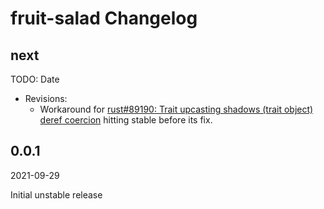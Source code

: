 # fruit-salad Changelog

<!-- markdownlint-disable no-trailing-punctuation -->

## next

TODO: Date

- Revisions:
  - Workaround for [rust#89190: Trait upcasting shadows (trait object) deref coercion](https://github.com/rust-lang/rust/issues/89190) hitting stable before its fix.

## 0.0.1

2021-09-29

Initial unstable release
